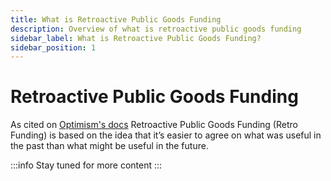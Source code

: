 ```yaml
---
title: What is Retroactive Public Goods Funding
description: Overview of what is retroactive public goods funding
sidebar_label: What is Retroactive Public Goods Funding?
sidebar_position: 1
---
```


# Retroactive Public Goods Funding

As cited on [Optimism's docs](https://community.optimism.io/docs/governance/citizens-house/#how-retro-funding-works) Retroactive Public Goods Funding (Retro Funding) is based on the idea that it’s easier to agree on what was useful in the past than what might be useful in the future.

:::info
Stay tuned for more content
:::
